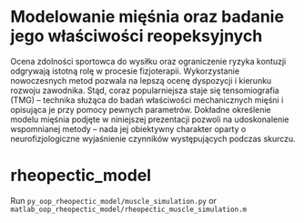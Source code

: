 # Modelowanie mięśnia oraz badanie jego właściwości reopeksyjnych
Ocena zdolności sportowca do wysiłku oraz ograniczenie ryzyka kontuzji odgrywają istotną rolę w procesie fizjoterapii. Wykorzystanie nowoczesnych metod pozwala na lepszą ocenę dyspozycji i kierunku rozwoju zawodnika. Stąd, coraz popularniejsza staje się tensomiografia (TMG) – technika służąca do badań właściwości mechanicznych mięśni i opisująca je przy pomocy pewnych parametrów. Dokładne określenie modelu mięśnia podjęte w niniejszej prezentacji pozwoli na udoskonalenie wspomnianej metody – nada jej obiektywny charakter oparty o neurofizjologiczne wyjaśnienie czynników występujących podczas skurczu.

# rheopectic_model

Run ```py_oop_rheopectic_model/muscle_simulation.py``` or ```matlab_oop_rheopectic_model/rheopectic_muscle_simulation.m```
